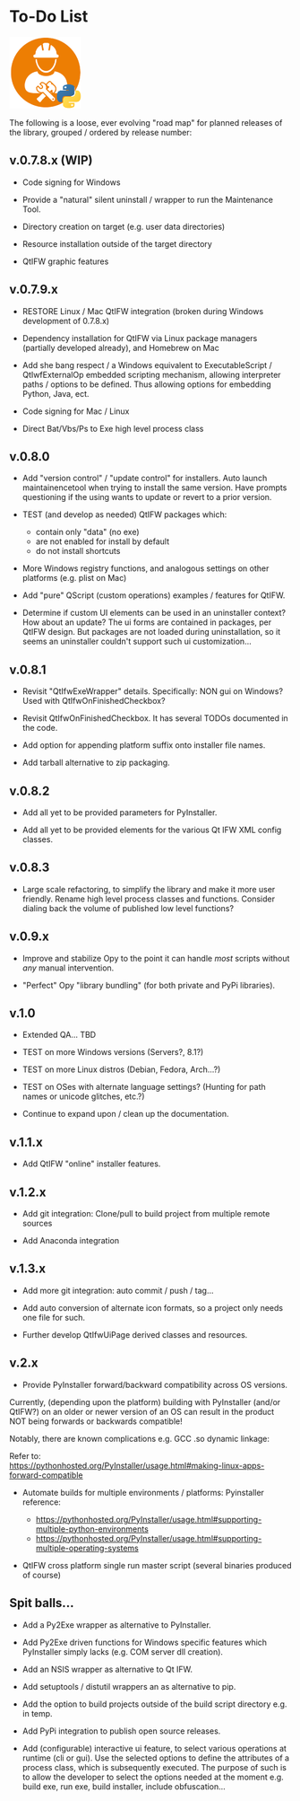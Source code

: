 # To-Do List 
![distbuilder logo](https://raw.githubusercontent.com/BuvinJT/distbuilder/master/docs/img/distbuilder128.png)
 
 The following is a loose, ever evolving "road map" for planned releases of the library, 
 grouped / ordered by release number:

## v.0.7.8.x **(WIP)**

* Code signing for Windows

* Provide a "natural" silent uninstall / wrapper to run the Maintenance Tool.  

* Directory creation on target (e.g. user data directories)		

* Resource installation outside of the target directory

* QtIFW graphic features

## v.0.7.9.x 

* RESTORE Linux / Mac QtIFW integration (broken during Windows development of 0.7.8.x)

* Dependency installation for QtIFW via Linux package managers (partially developed already), and Homebrew on Mac

* Add she bang respect / a Windows equivalent to ExecutableScript / QtIwfExternalOp 
embedded scripting mechanism, allowing interpreter paths / options to be defined.  Thus
allowing options for embedding Python, Java, ect.

* Code signing for Mac / Linux 

* Direct Bat/Vbs/Ps to Exe high level process class
 
## v.0.8.0

* Add "version control" / "update control" for installers. 
Auto launch maintainencetool when trying to install the same version.
Have prompts questioning if the using wants to update or revert to a prior version.

* TEST (and develop as needed) QtIFW packages which: 
	* contain only "data" (no exe)
	* are not enabled for install by default
	* do not install shortcuts

* More Windows registry functions, and analogous settings on other platforms
	(e.g. plist on Mac)     

* Add "pure" QScript (custom operations) examples / features for QtIFW. 

* Determine if custom UI elements can be used in an uninstaller context? How about an update?
The ui forms are contained in packages, per QtIFW design.  But packages are not loaded
during uninstallation, so it seems an uninstaller couldn't support such ui customization...     

## v.0.8.1

* Revisit "QtIfwExeWrapper" details.  Specifically: NON gui on Windows? Used with QtIfwOnFinishedCheckbox?

* Revisit QtIfwOnFinishedCheckbox.  It has several TODOs documented in the code. 
  
* Add option for appending platform suffix onto installer file names. 

* Add tarball alternative to zip packaging.

## v.0.8.2

* Add all yet to be provided parameters for PyInstaller.  

* Add all yet to be provided elements for the various Qt IFW XML config classes.  

## v.0.8.3

* Large scale refactoring, to simplify the library and make it more user friendly. 
Rename high level process classes and functions.  Consider dialing back the volume
of published low level functions? 

## v.0.9.x
			
* Improve and stabilize Opy to the point it can handle *most* scripts without *any*
manual intervention. 
   
* "Perfect" Opy "library bundling" (for both private and PyPi libraries). 

## v.1.0

* Extended QA... TBD

* TEST on more Windows versions (Servers?, 8.1?)

* TEST on more Linux distros (Debian, Fedora, Arch...?)

* TEST on OSes with alternate language settings? (Hunting for path names or unicode glitches, etc.?) 

* Continue to expand upon / clean up the documentation.

## v.1.1.x 

* Add QtIFW "online" installer features.

## v.1.2.x 

* Add git integration: Clone/pull to build project from multiple remote sources

* Add Anaconda integration

## v.1.3.x 

* Add more git integration: auto commit / push / tag...

* Add auto conversion of alternate icon formats, so a project only needs one file for such.

* Further develop QtIfwUiPage derived classes and resources.

## v.2.x

* Provide PyInstaller forward/backward compatibility across OS versions.

Currently, (depending upon the platform) building with PyInstaller (and/or QtIFW?) 
on an older or newer version of an OS can result in the product NOT being forwards 
or backwards compatible!  

Notably, there are known complications e.g. GCC .so dynamic linkage:
   
   Refer to:    
   https://pythonhosted.org/PyInstaller/usage.html#making-linux-apps-forward-compatible

* Automate builds for multiple environments / platforms:
   Pyinstaller reference:
	* https://pythonhosted.org/PyInstaller/usage.html#supporting-multiple-python-environments 
	* https://pythonhosted.org/PyInstaller/usage.html#supporting-multiple-operating-systems

* QtIFW cross platform single run master script (several binaries produced of course)

## Spit balls... 		

* Add a Py2Exe wrapper as alternative to PyInstaller.

* Add Py2Exe driven functions for Windows specific features 
which PyInstaller simply lacks (e.g. COM server dll creation).

* Add an NSIS wrapper as alternative to Qt IFW.

* Add setuptools / distutil wrappers an as alternative to pip.  

* Add the option to build projects outside of the build script directory 
e.g. in temp.  

* Add PyPi integration to publish open source releases.
  
* Add (configurable) interactive ui feature, to select various 
operations at runtime (cli or gui).  Use the selected options
to define the attributes of a process class, which is subsequently
executed.  The purpose of such is to allow the developer to
select the options needed at the moment e.g. build exe, run exe, 
build installer, include obfuscation...
